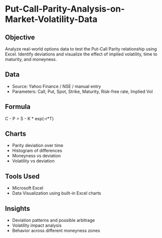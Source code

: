 # Put-Call-Parity-Analysis-on-Market-Volatility-Data

## Objective
Analyze real-world options data to test the Put-Call Parity relationship using Excel. Identify deviations and visualize the effect of implied volatility, time to maturity, and moneyness.

## Data
- Source: Yahoo Finance / NSE / manual entry
- Parameters: Call, Put, Spot, Strike, Maturity, Risk-free rate, Implied Vol

## Formula
C - P = S - K * exp(-r*T)

## Charts
- Parity deviation over time
- Histogram of differences
- Moneyness vs deviation
- Volatility vs deviation

## Tools Used
- Microsoft Excel
- Data Visualization using built-in Excel charts

## Insights

- Deviation patterns and possible arbitrage
- Volatility impact analysis
- Behavior across different moneyness zones
